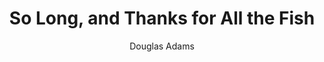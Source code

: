 ---
title: 'So Long, and Thanks for All the Fish'
completed: 2023-10-15
author: 'Douglas Adams'
isbn: '978-1-5290-3455-4'
---